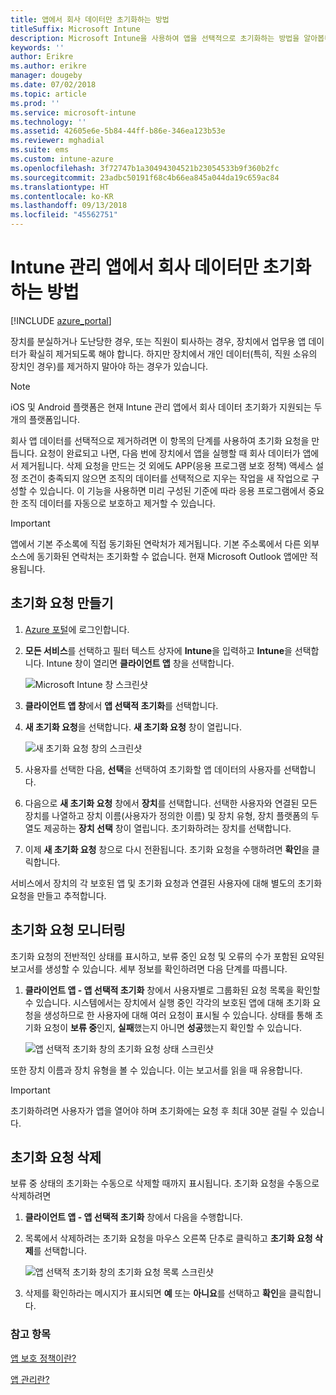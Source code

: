 ```yaml
---
title: 앱에서 회사 데이터만 초기화하는 방법
titleSuffix: Microsoft Intune
description: Microsoft Intune을 사용하여 앱을 선택적으로 초기화하는 방법을 알아봅니다.
keywords: ''
author: Erikre
ms.author: erikre
manager: dougeby
ms.date: 07/02/2018
ms.topic: article
ms.prod: ''
ms.service: microsoft-intune
ms.technology: ''
ms.assetid: 42605e6e-5b84-44ff-b86e-346ea123b53e
ms.reviewer: mghadial
ms.suite: ems
ms.custom: intune-azure
ms.openlocfilehash: 3f72747b1a30494304521b23054533b9f360b2fc
ms.sourcegitcommit: 23adbc50191f68c4b66ea845a044da19c659ac84
ms.translationtype: HT
ms.contentlocale: ko-KR
ms.lasthandoff: 09/13/2018
ms.locfileid: "45562751"
---
```

# <a name="how-to-wipe-only-corporate-data-from-intune-managed-apps"></a>Intune 관리 앱에서 회사 데이터만 초기화하는 방법

[!INCLUDE [azure_portal](./includes/azure_portal.md)]

장치를 분실하거나 도난당한 경우, 또는 직원이 퇴사하는 경우, 장치에서 업무용 앱 데이터가 확실히 제거되도록 해야 합니다. 하지만 장치에서 개인 데이터(특히, 직원 소유의 장치인 경우)를 제거하지 말아야 하는 경우가 있습니다.

>[!NOTE]
> iOS 및 Android 플랫폼은 현재 Intune 관리 앱에서 회사 데이터 초기화가 지원되는 두 개의 플랫폼입니다.

회사 앱 데이터를 선택적으로 제거하려면 이 항목의 단계를 사용하여 초기화 요청을 만듭니다. 요청이 완료되고 나면, 다음 번에 장치에서 앱을 실행할 때 회사 데이터가 앱에서 제거됩니다. 삭제 요청을 만드는 것 외에도 APP(응용 프로그램 보호 정책) 액세스 설정 조건이 충족되지 않으면 조직의 데이터를 선택적으로 지우는 작업을 새 작업으로 구성할 수 있습니다. 이 기능을 사용하면 미리 구성된 기준에 따라 응용 프로그램에서 중요한 조직 데이터를 자동으로 보호하고 제거할 수 있습니다.

>[!IMPORTANT]
> 앱에서 기본 주소록에 직접 동기화된 연락처가 제거됩니다. 기본 주소록에서 다른 외부 소스에 동기화된 연락처는 초기화할 수 없습니다. 현재 Microsoft Outlook 앱에만 적용됩니다.

## <a name="create-a-wipe-request"></a>초기화 요청 만들기

1.  [Azure 포털](https://portal.azure.com)에 로그인합니다.

2.  **모든 서비스**를 선택하고 필터 텍스트 상자에 **Intune**을 입력하고 **Intune**을 선택합니다. Intune 창이 열리면 **클라이언트 앱** 창을 선택합니다.

    ![Microsoft Intune 창 스크린샷](./media/apps-selective-wipe01.png)

3.  **클라이언트 앱 창**에서 **앱 선택적 초기화**를 선택합니다.

4.  **새 초기화 요청**을 선택합니다. **새 초기화 요청** 창이 열립니다.

    ![새 초기화 요청 창의 스크린샷](./media/AzurePortal_MAM_NewWipeRequest.png)

5.  사용자를 선택한 다음, **선택**을 선택하여 초기화할 앱 데이터의 사용자를 선택합니다.

6.  다음으로 **새 초기화 요청** 창에서 **장치**를 선택합니다. 선택한 사용자와 연결된 모든 장치를 나열하고 장치 이름(사용자가 정의한 이름) 및 장치 유형, 장치 플랫폼의 두 열도 제공하는 **장치 선택** 창이 열립니다. 초기화하려는 장치를 선택합니다.

7.  이제 **새 초기화 요청** 창으로 다시 전환됩니다. 초기화 요청을 수행하려면 **확인**을 클릭합니다.

서비스에서 장치의 각 보호된 앱 및 초기화 요청과 연결된 사용자에 대해 별도의 초기화 요청을 만들고 추적합니다.

## <a name="monitor-your-wipe-requests"></a>초기화 요청 모니터링

초기화 요청의 전반적인 상태를 표시하고, 보류 중인 요청 및 오류의 수가 포함된 요약된 보고서를 생성할 수 있습니다. 세부 정보를 확인하려면 다음 단계를 따릅니다.

1.  **클라이언트 앱 - 앱 선택적 초기화** 창에서 사용자별로 그룹화된 요청 목록을 확인할 수 있습니다. 시스템에서는 장치에서 실행 중인 각각의 보호된 앱에 대해 초기화 요청을 생성하므로 한 사용자에 대해 여러 요청이 표시될 수 있습니다. 상태를 통해 초기화 요청이 **보류 중**인지, **실패**했는지 아니면 **성공**했는지 확인할 수 있습니다.

    ![앱 선택적 초기화 창의 초기화 요청 상태 스크린샷](./media/wipe-request-status-1.png)

또한 장치 이름과 장치 유형을 볼 수 있습니다. 이는 보고서를 읽을 때 유용합니다.

>[!IMPORTANT]
> 초기화하려면 사용자가 앱을 열어야 하며 초기화에는 요청 후 최대 30분 걸릴 수 있습니다.

## <a name="delete-a-wipe-request"></a>초기화 요청 삭제

보류 중 상태의 초기화는 수동으로 삭제할 때까지 표시됩니다. 초기화 요청을 수동으로 삭제하려면

1.  **클라이언트 앱 - 앱 선택적 초기화** 창에서 다음을 수행합니다.

2.  목록에서 삭제하려는 초기화 요청을 마우스 오른쪽 단추로 클릭하고 **초기화 요청 삭제**를 선택합니다.

    ![앱 선택적 초기화 창의 초기화 요청 목록 스크린샷](./media/delete-wipe-request.png)

3.  삭제를 확인하라는 메시지가 표시되면 **예** 또는 **아니요**를 선택하고 **확인**을 클릭합니다.

### <a name="see-also"></a>참고 항목
[앱 보호 정책이란?](app-protection-policy.md)

[앱 관리란?](app-management.md)
